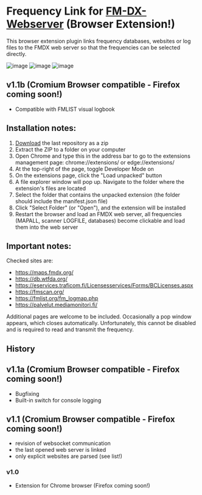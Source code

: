 # Frequency Link for [FM-DX-Webserver](https://github.com/NoobishSVK/fm-dx-webserver) (Browser Extension!)

This browser extension plugin links frequency databases, websites or log files to the FMDX web server so that the frequencies can be selected directly.

![image](https://github.com/user-attachments/assets/5da01050-dc3d-400f-b807-a0014d3bfd7f)
![image](https://github.com/user-attachments/assets/8cd7f928-1d45-4d91-ba0f-14f416d743b4)
![image](https://github.com/user-attachments/assets/c57dee76-c666-4552-addb-8bbce7ffaf4f)


## v1.1b (Cromium Browser compatible - Firefox coming soon!)
- Compatible with FMLIST visual logbook

## Installation notes:

1. [Download](https://github.com/Highpoint2000/FrequencyLink/releases) the last repository as a zip
2. Extract the ZIP to a folder on your computer
3. Open Chrome and type this in the address bar to go to the extensions management page: chrome://extensions/ or edge://extensions/
4. At the top-right of the page, toggle Developer Mode on
5. On the extensions page, click the "Load unpacked" button
6. A file explorer window will pop up. Navigate to the folder where the extension's files are located
7. Select the folder that contains the unpacked extension (the folder should include the manifest.json file)
8. Click "Select Folder" (or "Open"), and the extension will be installed
9. Restart the browser and load an FMDX web server, all frequencies (MAPALL, scanner LOGFILE, databases) become clickable and load them into the web server

## Important notes: 

Checked sites are:
- https://maps.fmdx.org/
- https://db.wtfda.org/
- https://eservices.traficom.fi/Licensesservices/Forms/BCLicenses.aspx
- https://fmscan.org/
- https://fmlist.org/fm_logmap.php
- https://palvelut.mediamonitori.fi/

Additional pages are welcome to be included. Occasionally a pop window appears, which closes automatically. Unfortunately, this cannot be disabled and is required to read and transmit the frequency.

## History

## v1.1a (Cromium Browser compatible - Firefox coming soon!)
- Bugfixing
- Built-in switch for console logging

## v1.1 (Cromium Browser compatible - Firefox coming soon!)
- revision of websocket communication
- the last opened web server is linked
- only explicit websites are parsed (see list!)

### v1.0
- Extension for Chrome browser (Firefox coming soon!)
